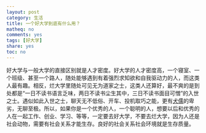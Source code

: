 ```yaml
---
layout: post
category: 生活
title: 一个好大学到底有什么用？
matheq: no
comments: yes
tags: [好大学]
share: yes
toc: no
---
```


好大学与一般大学的直接区别就是人才密度。好大学的人才密度高，一个寝室、一个班级、甚至一个路人，随处能够遇到有着强烈求知欲和自我驱动力的人，而这类人最有趣。相反，烂大学里随处可见无为道家之士，这类人还算好，最不爽的是到处都是“一日不读书语言乏味，两日不读书尘生其中，三日不读书面目可憎”的入世之士。遇似如此入世之士，聊天无不低俗、开车、投机取巧之能，更有[犬儒](https://yanshuo.name/cn/2018/07/alcohol/)的卑劣，无聊至极。所以，如果你是一个优秀的人，一个聪明的人，想要以后和优秀的人在一起工作、创业、学习、等等，一定要去好大学，不要去烂大学，因为人还是社会动物，需要有社会关系才能生存。良好的社会关系社会环境就是生存质量。
